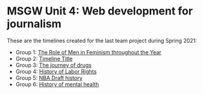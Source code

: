 # MSGW Unit 4: Web development for journalism

These are the timelines created for the last team project during Spring 2021:

<!-- - Group 0: [Timeline Title](group0) `empty`
- [Women in computing](women-computing) `sample` -->
- Group 1: [The Role of Men in Feminism throughout the Year](group1)
- Group 2: [Timeline Title](Group2)
- Group 3: [The journey of drugs](group3)
- Group 4: [History of Labor Rights](group4)
- Group 5: [NBA Draft history](group5)
- Group 6: [History of mental health](group6)

